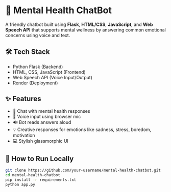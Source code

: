 # 🧠 Mental Health ChatBot

A friendly chatbot built using **Flask**, **HTML/CSS**, **JavaScript**, and **Web Speech API** that supports mental wellness by answering common emotional concerns using voice and text.

## 🛠 Tech Stack
- Python Flask (Backend)
- HTML, CSS, JavaScript (Frontend)
- Web Speech API (Voice Input/Output)
- Render (Deployment)

## ✨ Features
- 💬 Chat with mental health responses
- 🎤 Voice input using browser mic
- 🔊 Bot reads answers aloud
- 💡 Creative responses for emotions like sadness, stress, boredom, motivation
- 💻 Stylish glassmorphic UI

## 🧪 How to Run Locally

```bash
git clone https://github.com/your-username/mental-health-chatbot.git
cd mental-health-chatbot
pip install -r requirements.txt
python app.py

